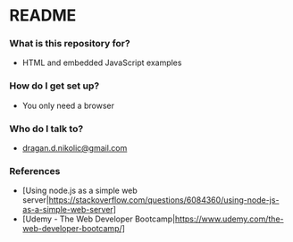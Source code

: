 # README #

### What is this repository for? ###

* HTML and embedded JavaScript examples

### How do I get set up? ###

* You only need a browser

### Who do I talk to? ###

* dragan.d.nikolic@gmail.com

### References ###
* [Using node.js as a simple web server|https://stackoverflow.com/questions/6084360/using-node-js-as-a-simple-web-server]
* [Udemy - The Web Developer Bootcamp|https://www.udemy.com/the-web-developer-bootcamp/]